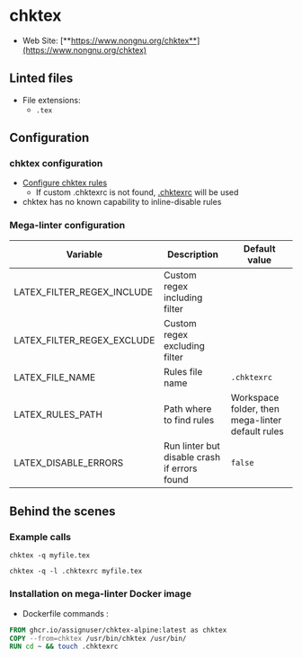<!-- markdownlint-disable MD033 MD041 -->
<!-- Generated by .automation/build.py, please do not update manually -->
# chktex

- Web Site: [**https://www.nongnu.org/chktex**](https://www.nongnu.org/chktex)

## Linted files

- File extensions:
  - `.tex`

## Configuration

### chktex configuration

- [Configure chktex rules](https://github.com/amaloz/dotfiles/blob/master/chktexrc)
  - If custom .chktexrc is not found, [.chktexrc](https://github.com/nvuillam/mega-linter/tree/master/TEMPLATES/.chktexrc) will be used
- chktex has no known capability to inline-disable rules

### Mega-linter configuration

| Variable | Description | Default value |
| ----------------- | -------------- | -------------- |
| LATEX_FILTER_REGEX_INCLUDE | Custom regex including filter |  |
| LATEX_FILTER_REGEX_EXCLUDE | Custom regex excluding filter |  |
| LATEX_FILE_NAME | Rules file name | `.chktexrc` |
| LATEX_RULES_PATH | Path where to find rules | Workspace folder, then mega-linter default rules |
| LATEX_DISABLE_ERRORS | Run linter but disable crash if errors found | `false` |

## Behind the scenes

### Example calls

```shell
chktex -q myfile.tex
```

```shell
chktex -q -l .chktexrc myfile.tex
```


### Installation on mega-linter Docker image

- Dockerfile commands :
```dockerfile
FROM ghcr.io/assignuser/chktex-alpine:latest as chktex
COPY --from=chktex /usr/bin/chktex /usr/bin/
RUN cd ~ && touch .chktexrc
```

